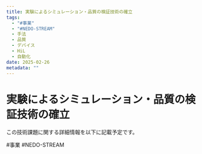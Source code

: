 ```yaml
---
title: 実験によるシミュレーション・品質の検証技術の確立
tags:
  - "#事業"
  - "#NEDO-STREAM"
  - 手法
  - 品質
  - デバイス
  - HiL
  - 自動化
date: 2025-02-26
metadata: ""
---
```


# 実験によるシミュレーション・品質の検証技術の確立

この技術課題に関する詳細情報を以下に記載予定です。


#事業
#NEDO-STREAM
